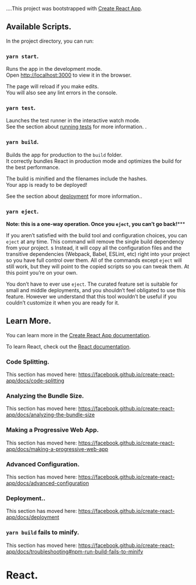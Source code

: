 ....This project was bootstrapped with [Create React App](https://github.com/facebook/create-react-app).
## Available Scripts.

In the project directory, you can run:

### `yarn start`.

Runs the app in the development mode.<br />
Open [http://localhost:3000](http://localhost:3000) to view it in the browser.

The page will reload if you make edits.<br />
You will also see any lint errors in the console.

### `yarn test`.

Launches the test runner in the interactive watch mode.<br />
See the section about [running tests](https://facebook.github.io/create-react-app/docs/running-tests) for more information.
.
### `yarn build`.

Builds the app for production to the `build` folder.<br />
It correctly bundles React in production mode and optimizes the build for the best performance.

The build is minified and the filenames include the hashes.<br />
Your app is ready to be deployed!

See the section about [deployment](https://facebook.github.io/create-react-app/docs/deployment) for more information..

### `yarn eject`.

**Note: this is a one-way operation. Once you `eject`, you can’t go back!*****

If you aren’t satisfied with the build tool and configuration choices, you can `eject` at any time. This command will remove the single build dependency from your project.
s
Instead, it will copy all the configuration files and the transitive dependencies (Webpack, Babel, ESLint, etc) right into your project so you have full control over them. All of the commands except `eject` will still work, but they will point to the copied scripts so you can tweak them. At this point you’re on your own.

You don’t have to ever use `eject`. The curated feature set is suitable for small and middle deployments, and you shouldn’t feel obligated to use this feature. However we understand that this tool wouldn’t be useful if you couldn’t customize it when you are ready for it.

## Learn More.

You can learn more in the [Create React App documentation](https://facebook.github.io/create-react-app/docs/getting-started).

To learn React, check out the [React documentation](https://reactjs.org/).

### Code Splitting.

This section has moved here: https://facebook.github.io/create-react-app/docs/code-splitting

### Analyzing the Bundle Size.

This section has moved here: https://facebook.github.io/create-react-app/docs/analyzing-the-bundle-size

### Making a Progressive Web App.

This section has moved here: https://facebook.github.io/create-react-app/docs/making-a-progressive-web-app

### Advanced Configuration.

This section has moved here: https://facebook.github.io/create-react-app/docs/advanced-configuration

### Deployment..

This section has moved here: https://facebook.github.io/create-react-app/docs/deployment

### `yarn build` fails to minify.

This section has moved here: https://facebook.github.io/create-react-app/docs/troubleshooting#npm-run-build-fails-to-minify
# React.
